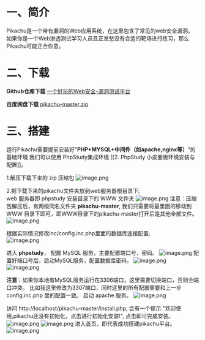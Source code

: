 # 一、简介
Pikachu是一个带有漏洞的Web应用系统，在这里包含了常见的web安全漏洞。 如果你是一个Web渗透测试学习人员且正发愁没有合适的靶场进行练习，那么Pikachu可能正合你意。

# 二、下载
**Github仓库下载**
[一个好玩的Web安全-漏洞测试平台](https://github.com/zhuifengshaonianhanlu/pikachu/)

**百度网盘下载**
[pikachu-master.zip](https://pan.baidu.com/s/17sBXyN0JmzMia3drDdQ59g?pwd=kmoo)

# 三、搭建
运行Pikachu需要提前安装好"**PHP+MYSQL+中间件（如apache,nginx等）**"的基础环境
我们可以使用 PhpStudy集成环境 [[2. PhpStudy 小皮面板环境安装与配置]]。

1.解压下载下来的 zip 压缩包
![image.png](http://image.kmoon.fun/GitHub/202504241135004.png)

2.把下载下来的pikachu文件夹放到web服务器根目录下;  
web 服务器即 phpstudy 安装目录下的 WWW 文件夹
![image.png](http://image.kmoon.fun/GitHub/202504241137443.png)
注意：压缩包解压后，有两级同名文件夹 **pikachu-master**, 我们只需要将最里面的移动到 WWW 目录下即可，即WWW目录下的pikachu-master打开后是其他全部文件。
![image.png](http://image.kmoon.fun/GitHub/202504241139163.png)

根据实际情况修改inc/config.inc.php里面的数据库连接配置;  
![image.png](http://image.kmoon.fun/GitHub/202504241141391.png)

进入 **phpstudy**，
配置 MySQL 服务，主要配置端口号，密码。
![image.png](http://image.kmoon.fun/GitHub/202504241144066.png)
配置好端口号后，启动MySQL服务，配置数据库密码。
![image.png](http://image.kmoon.fun/GitHub/202504241147064.png)
![image.png](http://image.kmoon.fun/GitHub/202504241148600.png)

**注意**：如果你本地有MySQL服务运行在3306端口，这里需要切换端口，否则会端口冲突。
比如我这里修改为3307端口，同时这里的所有配置需要和上一步 config.inc.php 里的配置一致。
启动 apache 服务。
![image.png](http://image.kmoon.fun/GitHub/202504241149490.png)

访问 http://localhost/pikachu-master/install.php, 会有一个提示
"欢迎使用,pikachu还没有初始化，点击进行初始化安装!",
点击即可完成安装。
![image.png](http://image.kmoon.fun/GitHub/202504241154475.png)
![image.png](http://image.kmoon.fun/GitHub/202504241155520.png)
进入首页，即代表成功搭建pikachu平台。
![image.png](http://image.kmoon.fun/GitHub/202504241155854.png)
